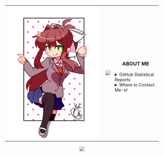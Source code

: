 <div align="center">
    <table>
        <td>
            <a href="https://namemc.com/Auuki.2">
                <img align="center" src="https://github.com/AwesomeAuuki/AwesomeAuuki/raw/main/cupcake.png">
            </a>
        </td>
        <td>
            <a href="https://spoti.fi/3rqvvVD">
                <img src="https://novatorem-three-sooty.vercel.app/api/spotify">
            </a>
        </td>
        <td>
            <h3 align="center">ABOUT ME</h3>
            <details>
                <summary>GitHub Statistical Reports</summary>
                <p align="center">
                    <img align="center" src="https://bit.ly/3sXVC6v">
                    <img align="center" src="https://bit.ly/2OuIyXl">
                </p>
            </details>
            <details>
                <summary>Where to Contact Me-e!</summary>
                <p align="center">
                    <a href="https://discord.gg/ePmNxnQ">
                        <img align="center" src="https://bit.ly/30m9b3p">
                    </a>
                </p>
                <ul>
                    <li>You can also contact me via <a href="mailto:snowgangers@gmail.com">email</a></li>
                </ul>
            </details>
        </td>
    </table>
    <a href="https://ko-fi.com/auuki">
        <img align="center" src="https://bit.ly/3c9otOD" />
    </a>
</div>

